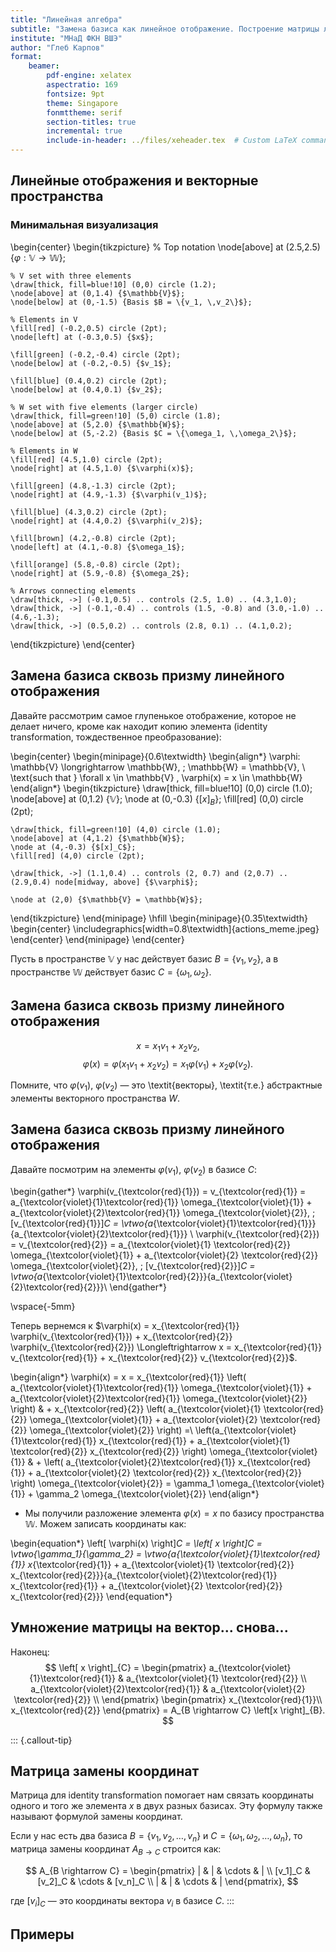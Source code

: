 ```yaml
---
title: "Линейная алгебра"
subtitle: "Замена базиса как линейное отображение. Построение матрицы линейного отображения."
institute: "МНаД ФКН ВШЭ"
author: "Глеб Карпов"
format: 
    beamer:
        pdf-engine: xelatex
        aspectratio: 169
        fontsize: 9pt
        theme: Singapore
        fonmttheme: serif
        section-titles: true
        incremental: true
        include-in-header: ../files/xeheader.tex  # Custom LaTeX commands and preamble
---
```

## Линейные отображения и векторные пространства
### Минимальная визуализация

\begin{center}
\begin{tikzpicture}
    % Top notation
    \node[above] at (2.5,2.5) {$\varphi: \mathbb{V} \longrightarrow \mathbb{W}$};
    
    % V set with three elements
    \draw[thick, fill=blue!10] (0,0) circle (1.2);
    \node[above] at (0,1.4) {$\mathbb{V}$};
    \node[below] at (0,-1.5) {Basis $B = \{v_1, \,v_2\}$};
    
    % Elements in V
    \fill[red] (-0.2,0.5) circle (2pt);
    \node[left] at (-0.3,0.5) {$x$};
    
    \fill[green] (-0.2,-0.4) circle (2pt);
    \node[below] at (-0.2,-0.5) {$v_1$};
    
    \fill[blue] (0.4,0.2) circle (2pt);
    \node[below] at (0.4,0.1) {$v_2$};

    % W set with five elements (larger circle)
    \draw[thick, fill=green!10] (5,0) circle (1.8);
    \node[above] at (5,2.0) {$\mathbb{W}$};
    \node[below] at (5,-2.2) {Basis $C = \{\omega_1, \,\omega_2\}$};
    
    % Elements in W
    \fill[red] (4.5,1.0) circle (2pt);
    \node[right] at (4.5,1.0) {$\varphi(x)$};
    
    \fill[green] (4.8,-1.3) circle (2pt);
    \node[right] at (4.9,-1.3) {$\varphi(v_1)$};
    
    \fill[blue] (4.3,0.2) circle (2pt);
    \node[right] at (4.4,0.2) {$\varphi(v_2)$};
    
    \fill[brown] (4.2,-0.8) circle (2pt);
    \node[left] at (4.1,-0.8) {$\omega_1$};
    
    \fill[orange] (5.8,-0.8) circle (2pt);
    \node[right] at (5.9,-0.8) {$\omega_2$};
  
    % Arrows connecting elements
    \draw[thick, ->] (-0.1,0.5) .. controls (2.5, 1.0) .. (4.3,1.0);
    \draw[thick, ->] (-0.1,-0.4) .. controls (1.5, -0.8) and (3.0,-1.0) .. (4.6,-1.3);
    \draw[thick, ->] (0.5,0.2) .. controls (2.8, 0.1) .. (4.1,0.2);
\end{tikzpicture}
\end{center}

## Замена базиса сквозь призму линейного отображения

Давайте рассмотрим самое глупенькое отображение, которое не делает ничего, кроме как находит копию элемента (identity transformation, тождественное преобразование):


\begin{center}
\begin{minipage}{0.6\textwidth}
\begin{align*}
    \varphi: \mathbb{V} \longrightarrow \mathbb{W}, \; \mathbb{W} = \mathbb{V}, \\
    \text{such that } \forall x \in \mathbb{V} \, \varphi(x) = x \in \mathbb{W}
\end{align*}
\begin{tikzpicture}
    \draw[thick, fill=blue!10] (0,0) circle (1.0);
    \node[above] at (0,1.2) {$\mathbb{V}$};
    \node at (0,-0.3) {$[x]_B$};
    \fill[red] (0,0) circle (2pt);

    \draw[thick, fill=green!10] (4,0) circle (1.0);
    \node[above] at (4,1.2) {$\mathbb{W}$};
    \node at (4,-0.3) {$[x]_C$};
    \fill[red] (4,0) circle (2pt);
  
    \draw[thick, ->] (1.1,0.4) .. controls (2, 0.7) and (2,0.7) .. (2.9,0.4) node[midway, above] {$\varphi$};

    \node at (2,0) {$\mathbb{V} = \mathbb{W}$};
\end{tikzpicture}
\end{minipage}
\hfill
\begin{minipage}{0.35\textwidth}
\begin{center}
\includegraphics[width=0.8\textwidth]{actions_meme.jpeg}
\end{center}
\end{minipage}
\end{center}

Пусть в пространстве $\mathbb{V}$ у нас действует базис $B = \{v_1, v_2\}$, а в пространстве $\mathbb{W}$ действует базис $C = \{ \omega_1, \omega_2 \}$.

## Замена базиса сквозь призму линейного отображения

$$
    x = x_1 v_1 + x_2 v_2,
$$
$$
   \varphi(x) = \varphi(x_1 v_1 + x_2 v_2) = x_1 \varphi(v_1) + x_2 \varphi(v_2).
$$

Помните, что $\varphi(v_1)$, $\varphi(v_2)$ — это \textit{векторы}, \textit{т.е.} абстрактные элементы векторного пространства $W$.

## Замена базиса сквозь призму линейного отображения
Давайте посмотрим на элементы $\varphi(v_1)$, $\varphi(v_2)$ в базисе $C$:

\begin{gather*}
\varphi(v_{\textcolor{red}{1}}) = v_{\textcolor{red}{1}} = a_{\textcolor{violet}{1}\textcolor{red}{1}} \omega_{\textcolor{violet}{1}} + a_{\textcolor{violet}{2}\textcolor{red}{1}} \omega_{\textcolor{violet}{2}}, \; [v_{\textcolor{red}{1}}]_C = \vtwo{a_{\textcolor{violet}{1}\textcolor{red}{1}}}{a_{\textcolor{violet}{2}\textcolor{red}{1}}} \\
\varphi(v_{\textcolor{red}{2}}) = v_{\textcolor{red}{2}} = a_{\textcolor{violet}{1} \textcolor{red}{2}} \omega_{\textcolor{violet}{1}} + a_{\textcolor{violet}{2} \textcolor{red}{2}} \omega_{\textcolor{violet}{2}}, \; [v_{\textcolor{red}{2}}]_C = \vtwo{a_{\textcolor{violet}{1}\textcolor{red}{2}}}{a_{\textcolor{violet}{2}\textcolor{red}{2}}}\\
\end{gather*}

\vspace{-5mm}

Теперь вернемся к $\varphi(x) = x_{\textcolor{red}{1}} \varphi(v_{\textcolor{red}{1}}) + x_{\textcolor{red}{2}} \varphi(v_{\textcolor{red}{2}}) \Longleftrightarrow x = x_{\textcolor{red}{1}} v_{\textcolor{red}{1}} + x_{\textcolor{red}{2}} v_{\textcolor{red}{2}}$.

\begin{align*}
\varphi(x) = x = x_{\textcolor{red}{1}} \left( a_{\textcolor{violet}{1}\textcolor{red}{1}} \omega_{\textcolor{violet}{1}} + a_{\textcolor{violet}{2}\textcolor{red}{1}} \omega_{\textcolor{violet}{2}} \right) & + x_{\textcolor{red}{2}} \left( a_{\textcolor{violet}{1} \textcolor{red}{2}} \omega_{\textcolor{violet}{1}} + a_{\textcolor{violet}{2} \textcolor{red}{2}} \omega_{\textcolor{violet}{2}} \right) =\\
\left(a_{\textcolor{violet}{1}\textcolor{red}{1}} x_{\textcolor{red}{1}} + a_{\textcolor{violet}{1} \textcolor{red}{2}} x_{\textcolor{red}{2}} \right) \omega_{\textcolor{violet}{1}} & + \left( a_{\textcolor{violet}{2}\textcolor{red}{1}} x_{\textcolor{red}{1}} + a_{\textcolor{violet}{2} \textcolor{red}{2}} x_{\textcolor{red}{2}} \right) \omega_{\textcolor{violet}{2}} = \gamma_1 \omega_{\textcolor{violet}{1}} + \gamma_2 \omega_{\textcolor{violet}{2}} 
\end{align*}

- Мы получили разложение элемента $\varphi(x) = x$ по базису пространства $\mathbb{W}$. Можем записать координаты как:

\begin{equation*}
    \left[ \varphi(x) \right]_C = \left[ x \right]_C = \vtwo{\gamma_1}{\gamma_2} = \vtwo{a_{\textcolor{violet}{1}\textcolor{red}{1}} x_{\textcolor{red}{1}} + a_{\textcolor{violet}{1} \textcolor{red}{2}} x_{\textcolor{red}{2}}}{a_{\textcolor{violet}{2}\textcolor{red}{1}} x_{\textcolor{red}{1}} + a_{\textcolor{violet}{2} \textcolor{red}{2}} x_{\textcolor{red}{2}}}
\end{equation*}

## Умножение матрицы на вектор... снова...
Наконец:
$$
    \left[ x \right]_{C} = 
    \begin{pmatrix}
        a_{\textcolor{violet}{1}\textcolor{red}{1}} & a_{\textcolor{violet}{1} \textcolor{red}{2}} \\
        a_{\textcolor{violet}{2}\textcolor{red}{1}} & a_{\textcolor{violet}{2} \textcolor{red}{2}} \\
    \end{pmatrix}
    \begin{pmatrix}
        x_{\textcolor{red}{1}}\\
        x_{\textcolor{red}{2}}
    \end{pmatrix} = A_{B \rightarrow C} \left[x \right]_{B}.
$$


::: {.callout-tip}
## Матрица замены координат
Матрица для identity transformation помогает нам связать координаты одного и того же элемента $x$ в двух разных базисах. Эту формулу также называют формулой замены координат.


Если у нас есть два базиса $B = \{v_1, v_2, \ldots, v_n\}$ и $C = \{\omega_1, \omega_2, \ldots, \omega_n\}$, то матрица замены координат $A_{B \rightarrow C}$ строится как:

$$
    A_{B \rightarrow C} = \begin{pmatrix} | & | & \cdots & | \\ [v_1]_C & [v_2]_C & \cdots & [v_n]_C \\ | & | & \cdots & | \end{pmatrix},
$$

где $[v_i]_C$ — это координаты вектора $v_i$ в базисе $C$.
:::

## Примеры

